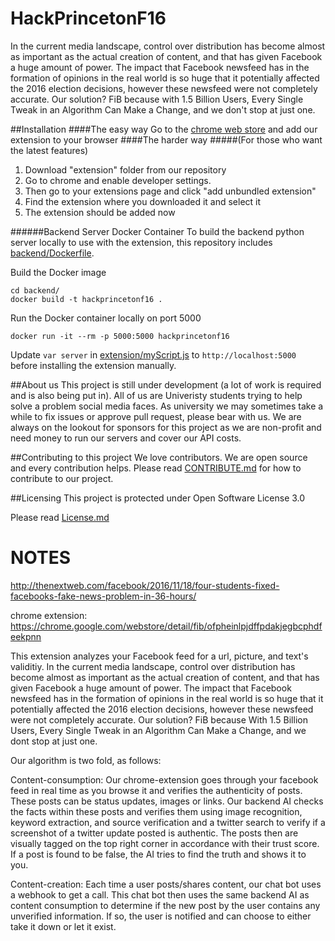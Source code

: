 # HackPrincetonF16

In the current media landscape, control over distribution has become almost as important as the actual creation of content, and that has given Facebook a huge amount of power. The impact that Facebook newsfeed has in the formation of opinions in the real world is so huge that it potentially affected the 2016 election decisions, however these newsfeed were not completely accurate. Our solution? FiB because with 1.5 Billion Users, Every Single Tweak in an Algorithm Can Make a Change, and we don't stop at just one.

##Installation
####The easy way
Go to the [chrome web store](https://chrome.google.com/webstore/detail/fib/ofpheinlpjdffpdakjegbcphdfeekpnn "Chrome Web Store") and add our extension to your browser
####The harder way
#####(For those who want the latest features)
1. Download "extension" folder from our repository
2. Go to chrome and enable developer settings.
3. Then go to your extensions page and click "add unbundled extension"
4. Find the extension where you downloaded it and select it
5. The extension should be added now

######Backend Server Docker Container
To build the backend python server locally to use with the extension, this repository includes [backend/Dockerfile](backend/Dockerfile).

Build the Docker image
```
cd backend/
docker build -t hackprincetonf16 .
```

Run the Docker container locally on port 5000
```
docker run -it --rm -p 5000:5000 hackprincetonf16
```

Update `var server` in [extension/myScript.js](extension/myScript.js) to `http://localhost:5000` before installing the extension manually.

##About us
This project is still under development (a lot of work is required and is also being put in). All of us are Univeristy students trying to help solve a problem social media faces. As university we may sometimes take a while to fix issues or approve pull request, please bear with us. We are always on the lookout for sponsors for this project as we are non-profit and need money to run our servers and cover our API costs.

##Contributing to this project
We love contributors. We are open source and every contribution helps. Please read [CONTRIBUTE.md](CONTRIBUTE.md) for how to contribute to our project.

##Licensing
This project is protected under Open Software License 3.0

Please read [License.md](License.md)

# NOTES

http://thenextweb.com/facebook/2016/11/18/four-students-fixed-facebooks-fake-news-problem-in-36-hours/

chrome extension: https://chrome.google.com/webstore/detail/fib/ofpheinlpjdffpdakjegbcphdfeekpnn

This extension analyzes your Facebook feed for a url, picture, and text's validitiy.
In the current media landscape, control over distribution has become almost as important as the actual creation of content, and that has given Facebook a huge amount of power. The impact that Facebook newsfeed has in the formation of opinions in the real world is so huge that it potentially affected the 2016 election decisions, however these newsfeed were not completely accurate. Our solution? FiB because With 1.5 Billion Users, Every Single Tweak in an Algorithm Can Make a Change, and we dont stop at just one.

Our algorithm is two fold, as follows:

Content-consumption: Our chrome-extension goes through your facebook feed in real time as you browse it and verifies the authenticity of posts. These posts can be status updates, images or links. Our backend AI checks the facts within these posts and verifies them using image recognition, keyword extraction, and source verification and a twitter search to verify if a screenshot of a twitter update posted is authentic. The posts then are visually tagged on the top right corner in accordance with their trust score. If a post is found to be false, the AI tries to find the truth and shows it to you.

Content-creation: Each time a user posts/shares content, our chat bot uses a webhook to get a call. This chat bot then uses the same backend AI as content consumption to determine if the new post by the user contains any unverified information. If so, the user is notified and can choose to either take it down or let it exist.
